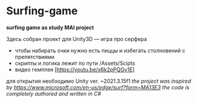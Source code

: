 # Surfing-game
 
 **surfing game as study MAI project**
 
 Здесь собран проект для Unity3D — игра про серфера
 - чтобы набирать очки нужно есть пиццы и избегать столновений с препятствиями
 - скрипты и логика лежит по пути /Assets/Scipts
 - видео гемплея [https://youtu.be/x6k2pPQGv1E]

для открытия необходимо Unity ver. ~2021.3.15f1
 *the project was inspired by https://www.microsoft.com/en-us/edge/surf?form=MA13E3
    the code is completely authored and written in C#*
